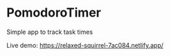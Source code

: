 # PomodoroTimer
Simple app to track task times

Live demo: https://relaxed-squirrel-7ac084.netlify.app/
